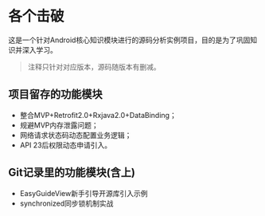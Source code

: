 # 各个击破
这是一个针对Android核心知识模块进行的源码分析实例项目，目的是为了巩固知识并深入学习。

> 注释只针对对应版本，源码随版本有删减。

## 项目留存的功能模块
- 整合MVP+Retrofit2.0+Rxjava2.0+DataBinding；
- 规避MVP内存泄露问题；
- 网络请求状态码动态配置业务逻辑；
- API 23后权限动态申请引入。

## Git记录里的功能模块(含上)
- EasyGuideView新手引导开源库引入示例
- synchronized同步锁机制实战


